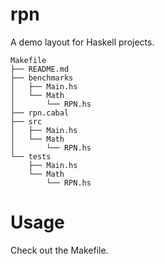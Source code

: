 # rpn

A demo layout for Haskell projects.

    Makefile
    ├── README.md
    ├── benchmarks
    │   ├── Main.hs
    │   └── Math
    │       └── RPN.hs
    ├── rpn.cabal
    ├── src
    │   ├── Main.hs
    │   └── Math
    │       └── RPN.hs
    └── tests
        ├── Main.hs
        └── Math
            └── RPN.hs

# Usage

Check out the Makefile.

